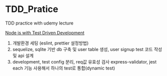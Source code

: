 # TDD_Pratice

TDD practice with udemy lecture

[Node js with Test Driven Development](https://www.udemy.com/course/test-driven-development-with-nodejs/)

1. 개발환경 세팅 (eslint, prettier 설정방법)
2. sequelize, sqlite 기반 db 구축 및 user table 생성, user signup test 코드 작성 및 api 설계
3. development, test config 분리, req값 유효성 검사 express-validator, jest each 기능 사용해서 하나의 test로 통합(dynamic test)

